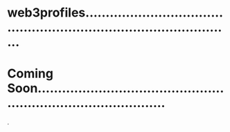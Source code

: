 # web3profiles..........................................................................................
# Coming Soon.....................................................................................
.
